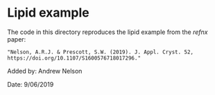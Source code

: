 # Lipid example

The code in this directory reproduces the lipid example from the *refnx* paper:

    "Nelson, A.R.J. & Prescott, S.W. (2019). J. Appl. Cryst. 52, https://doi.org/10.1107/S1600576718017296."


Added by:
Andrew Nelson

Date: 9/06/2019